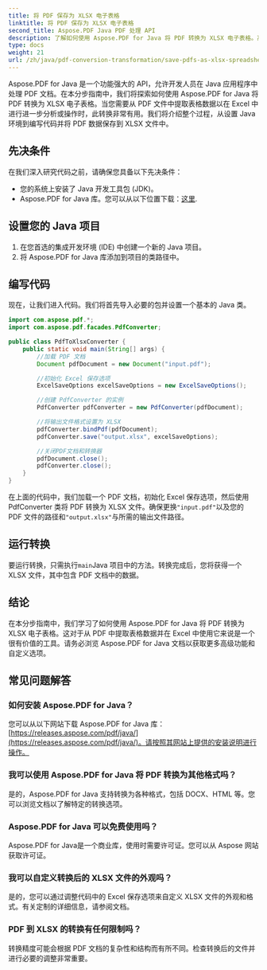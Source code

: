 ```yaml
---
title: 将 PDF 保存为 XLSX 电子表格
linktitle: 将 PDF 保存为 XLSX 电子表格
second_title: Aspose.PDF Java PDF 处理 API
description: 了解如何使用 Aspose.PDF for Java 将 PDF 转换为 XLSX 电子表格。高效数据提取和分析的分步指南。
type: docs
weight: 21
url: /zh/java/pdf-conversion-transformation/save-pdfs-as-xlsx-spreadsheets/
---
```


Aspose.PDF for Java 是一个功能强大的 API，允许开发人员在 Java 应用程序中处理 PDF 文档。在本分步指南中，我们将探索如何使用 Aspose.PDF for Java 将 PDF 转换为 XLSX 电子表格。当您需要从 PDF 文件中提取表格数据以在 Excel 中进行进一步分析或操作时，此转换非常有用。我们将介绍整个过程，从设置 Java 环境到编写代码并将 PDF 数据保存到 XLSX 文件中。

## 先决条件

在我们深入研究代码之前，请确保您具备以下先决条件：

- 您的系统上安装了 Java 开发工具包 (JDK)。
-  Aspose.PDF for Java 库。您可以从以下位置下载：[这里](https://releases.aspose.com/pdf/java/).

## 设置您的 Java 项目

1. 在您首选的集成开发环境 (IDE) 中创建一个新的 Java 项目。
2. 将 Aspose.PDF for Java 库添加到项目的类路径中。

## 编写代码

现在，让我们进入代码。我们将首先导入必要的包并设置一个基本的 Java 类。

```java
import com.aspose.pdf.*;
import com.aspose.pdf.facades.PdfConverter;

public class PdfToXlsxConverter {
    public static void main(String[] args) {
        //加载 PDF 文档
        Document pdfDocument = new Document("input.pdf");

        //初始化 Excel 保存选项
        ExcelSaveOptions excelSaveOptions = new ExcelSaveOptions();

        //创建 PdfConverter 的实例
        PdfConverter pdfConverter = new PdfConverter(pdfDocument);

        //将输出文件格式设置为 XLSX
        pdfConverter.bindPdf(pdfDocument);
        pdfConverter.save("output.xlsx", excelSaveOptions);

        //关闭PDF文档和转换器
        pdfDocument.close();
        pdfConverter.close();
    }
}
```

在上面的代码中，我们加载一个 PDF 文档，初始化 Excel 保存选项，然后使用 PdfConverter 类将 PDF 转换为 XLSX 文件。确保更换`"input.pdf"`以及您的 PDF 文件的路径和`"output.xlsx"`与所需的输出文件路径。

## 运行转换

要运行转换，只需执行`main`Java 项目中的方法。转换完成后，您将获得一个 XLSX 文件，其中包含 PDF 文档中的数据。

## 结论

在本分步指南中，我们学习了如何使用 Aspose.PDF for Java 将 PDF 转换为 XLSX 电子表格。这对于从 PDF 中提取表格数据并在 Excel 中使用它来说是一个很有价值的工具。请务必浏览 Aspose.PDF for Java 文档以获取更多高级功能和自定义选项。

## 常见问题解答

### 如何安装 Aspose.PDF for Java？

您可以从以下网站下载 Aspose.PDF for Java 库：[https://releases.aspose.com/pdf/java/](https://releases.aspose.com/pdf/java/)。请按照其网站上提供的安装说明进行操作。

### 我可以使用 Aspose.PDF for Java 将 PDF 转换为其他格式吗？

是的，Aspose.PDF for Java 支持转换为各种格式，包括 DOCX、HTML 等。您可以浏览文档以了解特定的转换选项。

### Aspose.PDF for Java 可以免费使用吗？

Aspose.PDF for Java是一个商业库，使用时需要许可证。您可以从 Aspose 网站获取许可证。

### 我可以自定义转换后的 XLSX 文件的外观吗？

是的，您可以通过调整代码中的 Excel 保存选项来自定义 XLSX 文件的外观和格式。有关定制的详细信息，请参阅文档。

### PDF 到 XLSX 的转换有任何限制吗？

转换精度可能会根据 PDF 文档的复杂性和结构而有所不同。检查转换后的文件并进行必要的调整非常重要。